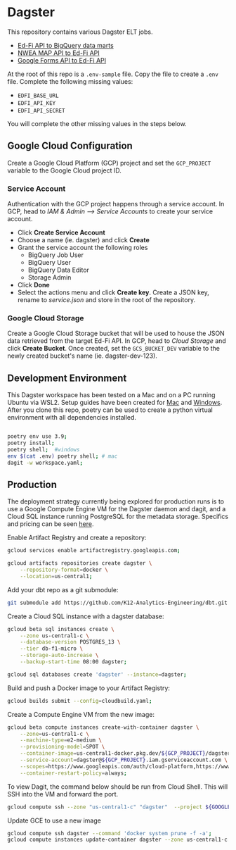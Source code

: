 # Dagster
This repository contains various Dagster ELT jobs.

* [Ed-Fi API to BigQuery data marts](./docs/edfi_api.md)
* [NWEA MAP API to Ed-Fi API](./docs/nwea_map.md)
* [Google Forms API to Ed-Fi API](./docs/google_forms.md)

At the root of this repo is a `.env-sample` file. Copy the file to create a `.env` file. Complete the following missing values:

* `EDFI_BASE_URL`
* `EDFI_API_KEY`
* `EDFI_API_SECRET`

You will complete the other missing values in the steps below.

## Google Cloud Configuration
Create a Google Cloud Platform (GCP) project and set the `GCP_PROJECT` variable to the Google Cloud project ID.

### Service Account
Authentication with the GCP project happens through a service account. In GCP, head to _IAM & Admin --> Service Accounts_ to create your service account.

* Click **Create Service Account**
* Choose a name (ie. dagster) and click **Create**
* Grant the service account the following roles
    * BigQuery Job User
    * BigQuery User
    * BigQuery Data Editor
    * Storage Admin
* Click **Done** 
* Select the actions menu and click **Create key**. Create a JSON key, rename to _service.json_ and store in the root of the repository.


### Google Cloud Storage
Create a Google Cloud Storage bucket that will be used to house the JSON data retrieved from the target Ed-Fi API. In GCP, head to _Cloud Storage_ and click **Create Bucket**. Once created, set the `GCS_BUCKET_DEV` variable to the newly created bucket's name (ie. dagster-dev-123).


## Development Environment
This Dagster workspace has been tested on a Mac and on a PC running Ubuntu via WSL2. Setup guides have been created for [Mac](https://github.com/K12-Analytics-Engineering/bootcamp/blob/main/docs/mac_setup_guide.md) and [Windows](https://github.com/K12-Analytics-Engineering/bootcamp/blob/main/docs/pc_setup_guide.md). After you clone this repo, poetry can be used to create a python virtual environment with all dependencies installed.

```bash

poetry env use 3.9;
poetry install;
poetry shell;  #windows
env $(cat .env) poetry shell; # mac
dagit -w workspace.yaml;

```


## Production
The deployment strategy currently being explored for production runs is to use a Google Compute Engine VM for the Dagster daemon and dagit, and a Cloud SQL instance running PostgreSQL for the metadata storage. Specifics and pricing can be seen [here](https://github.com/K12-Analytics-Engineering/bootcamp/blob/main/docs/implementation_choices_and_cost.md).

Enable Artifact Registry and create a repository:
```sh
gcloud services enable artifactregistry.googleapis.com;

gcloud artifacts repositories create dagster \
    --repository-format=docker \
    --location=us-central1;
```

Add your dbt repo as a git submodule:
```sh
git submodule add https://github.com/K12-Analytics-Engineering/dbt.git dbt;
```

Create a Cloud SQL instance with a dagster database:
```sh
gcloud beta sql instances create \
    --zone us-central1-c \
    --database-version POSTGRES_13 \
    --tier db-f1-micro \
    --storage-auto-increase \
    --backup-start-time 08:00 dagster;

gcloud sql databases create 'dagster' --instance=dagster;
```

Build and push a Docker image to your Artifact Registry:
```sh
gcloud builds submit --config=cloudbuild.yaml;
```

Create a Compute Engine VM from the new image:
```sh
gcloud beta compute instances create-with-container dagster \
    --zone=us-central1-c \
    --machine-type=e2-medium \
    --provisioning-model=SPOT \
    --container-image=us-central1-docker.pkg.dev/${GCP_PROJECT}/dagster/dagster \
    --service-account=dagster@${GCP_PROJECT}.iam.gserviceaccount.com \
    --scopes=https://www.googleapis.com/auth/cloud-platform,https://www.googleapis.com/auth/logging.write,https://www.googleapis.com/auth/service.management.readonly,https://www.googleapis.com/auth/servicecontrol,https://www.googleapis.com/auth/trace.append,https://www.googleapis.com/auth/sqlservice.admin,https://www.googleapis.com/auth/devstorage.full_control \
    --container-restart-policy=always;
```

To view Dagit, the command below should be run from Cloud Shell. This will SSH into the VM and forward the port.
```sh
gcloud compute ssh --zone "us-central1-c" "dagster"  --project ${GOOGLE_CLOUD_PROJECT} -- -NL 8080:localhost:3000
```

Update GCE to use a new image
```sh
gcloud compute ssh dagster --command 'docker system prune -f -a';
gcloud compute instances update-container dagster --zone us-central1-c --container-image us-central1-docker.pkg.dev/${GOOGLE_CLOUD_PROJECT}/dagster/dagster --project ${GOOGLE_CLOUD_PROJECT};
```
